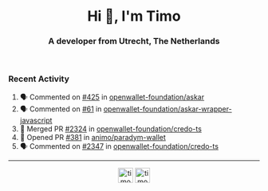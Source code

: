 <h1 align="center">Hi 👋, I'm Timo</h1>
<h3 align="center">A developer from Utrecht, The Netherlands</h3>
<br/>
<!-- https://github.com/rahuldkjain/github-profile-readme-generator --!>

<!--  <p align="left"><img src="https://github-readme-stats.vercel.app/api?username=timoglastra&show_icons=true&count_private=true&" alt="timoglastra" /></p> --!>

<!--
Github language stats
<p align="left"><img src="https://github-readme-stats.vercel.app/api/top-langs/?username=timoglastra&layout=compact" alt="timoglastra" /><p>
-->

<!-- Codestats language stats -->
<!-- <p align="left"><img src="https://codestats-readme.vercel.app/api/top-langs/?username=timoglastra&layout=compact&language_count=12" alt="timoglastra" /><p>    --!>
  
<h3>Recent Activity</h3>

<!--START_SECTION:activity-->
1. 🗣 Commented on [#425](https://github.com/openwallet-foundation/askar/pull/425#issuecomment-3304146627) in [openwallet-foundation/askar](https://github.com/openwallet-foundation/askar)
2. 🗣 Commented on [#61](https://github.com/openwallet-foundation/askar-wrapper-javascript/pull/61#issuecomment-3303549759) in [openwallet-foundation/askar-wrapper-javascript](https://github.com/openwallet-foundation/askar-wrapper-javascript)
3. 🎉 Merged PR [#2324](https://github.com/openwallet-foundation/credo-ts/pull/2324) in [openwallet-foundation/credo-ts](https://github.com/openwallet-foundation/credo-ts)
4. 💪 Opened PR [#381](https://github.com/animo/paradym-wallet/pull/381) in [animo/paradym-wallet](https://github.com/animo/paradym-wallet)
5. 🗣 Commented on [#2347](https://github.com/openwallet-foundation/credo-ts/pull/2347#issuecomment-3302649458) in [openwallet-foundation/credo-ts](https://github.com/openwallet-foundation/credo-ts)
<!--END_SECTION:activity-->

---

<p align="center">
<a href="https://twitter.com/timoglastra" target="blank"><img align="center" src="https://cdn.jsdelivr.net/npm/simple-icons@3.0.1/icons/twitter.svg" alt="timoglastra" height="30" width="30" /></a>
<a href="https://linkedin.com/in/timoglastra" target="blank"><img align="center" src="https://cdn.jsdelivr.net/npm/simple-icons@3.0.1/icons/linkedin.svg" alt="timoglastra" height="30" width="30" /></a>
</p>



